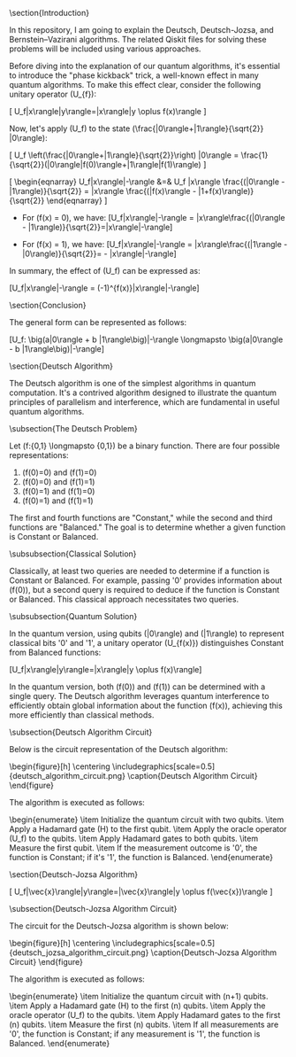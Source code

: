 \section{Introduction}

In this repository, I am going to explain the Deutsch, Deutsch-Jozsa, and Bernstein–Vazirani algorithms. The related Qiskit files for solving these problems will be included using various approaches.

Before diving into the explanation of our quantum algorithms, it's essential to introduce the "phase kickback" trick, a well-known effect in many quantum algorithms. To make this effect clear, consider the following unitary operator \(U_{f}\):

\[
U_f|x\rangle|y\rangle=|x\rangle|y \oplus f(x)\rangle
\]

Now, let's apply \(U_f\) to the state \(\frac{|0\rangle+|1\rangle}{\sqrt{2}} |0\rangle\):

\[
U_f \left(\frac{|0\rangle+|1\rangle}{\sqrt{2}}\right) |0\rangle = \frac{1}{\sqrt{2}}(|0\rangle|f(0)\rangle+|1\rangle|f(1)\rangle)
\]

\[
\begin{eqnarray}
U_f|x\rangle|-\rangle &=& U_f |x\rangle \frac{(|0\rangle - |1\rangle)}{\sqrt{2}} =  |x\rangle \frac{(|f(x)\rangle - |1+f(x)\rangle)}{\sqrt{2}}
\end{eqnarray}
\]

- For \(f(x) = 0\), we have:
  \[U_f|x\rangle|-\rangle =  |x\rangle\frac{(|0\rangle - |1\rangle)}{\sqrt{2}}=|x\rangle|-\rangle\]

- For \(f(x) = 1\), we have:
  \[U_f|x\rangle|-\rangle =  |x\rangle\frac{(|1\rangle - |0\rangle)}{\sqrt{2}}= - |x\rangle|-\rangle\]

In summary, the effect of \(U_f\) can be expressed as:

\[U_f|x\rangle|-\rangle = (-1)^{f(x)}|x\rangle|-\rangle\]

\section{Conclusion}

The general form can be represented as follows:

\[U_f: \big(a|0\rangle + b |1\rangle\big)|-\rangle  \longmapsto \big(a|0\rangle - b |1\rangle\big)|-\rangle\]

\section{Deutsch Algorithm}

The Deutsch algorithm is one of the simplest algorithms in quantum computation. It's a contrived algorithm designed to illustrate the quantum principles of parallelism and interference, which are fundamental in useful quantum algorithms.

\subsection{The Deutsch Problem}

Let \(f:\{0,1\} \longmapsto \{0,1\}\) be a binary function. There are four possible representations:

1. \(f(0)=0\) and \(f(1)=0\)
2. \(f(0)=0\) and \(f(1)=1\)
3. \(f(0)=1\) and \(f(1)=0\)
4. \(f(0)=1\) and \(f(1)=1\)

The first and fourth functions are "Constant," while the second and third functions are "Balanced." The goal is to determine whether a given function is Constant or Balanced.

\subsubsection{Classical Solution}

Classically, at least two queries are needed to determine if a function is Constant or Balanced. For example, passing '0' provides information about \(f(0)\), but a second query is required to deduce if the function is Constant or Balanced. This classical approach necessitates two queries.

\subsubsection{Quantum Solution}

In the quantum version, using qubits \(|0\rangle\) and \(|1\rangle\) to represent classical bits '0' and '1', a unitary operator \(U_{f(x)}\) distinguishes Constant from Balanced functions:

\[U_f|x\rangle|y\rangle=|x\rangle|y \oplus f(x)\rangle\]

In the quantum version, both \(f(0)\) and \(f(1)\) can be determined with a single query. The Deutsch algorithm leverages quantum interference to efficiently obtain global information about the function \(f(x)\), achieving this more efficiently than classical methods.

\subsection{Deutsch Algorithm Circuit}

Below is the circuit representation of the Deutsch algorithm:

\begin{figure}[h]
\centering
\includegraphics[scale=0.5]{deutsch_algorithm_circuit.png}
\caption{Deutsch Algorithm Circuit}
\end{figure}

The algorithm is executed as follows:

\begin{enumerate}
  \item Initialize the quantum circuit with two qubits.
  \item Apply a Hadamard gate (H) to the first qubit.
  \item Apply the oracle operator \(U_f\) to the qubits.
  \item Apply Hadamard gates to both qubits.
  \item Measure the first qubit.
  \item If the measurement outcome is '0', the function is Constant; if it's '1', the function is Balanced.
\end{enumerate}

\section{Deutsch-Jozsa Algorithm}

\[
U_f|\vec{x}\rangle|y\rangle=|\vec{x}\rangle|y \oplus f(\vec{x})\rangle
\]

\subsection{Deutsch-Jozsa Algorithm Circuit}

The circuit for the Deutsch-Jozsa algorithm is shown below:

\begin{figure}[h]
\centering
\includegraphics[scale=0.5]{deutsch_jozsa_algorithm_circuit.png}
\caption{Deutsch-Jozsa Algorithm Circuit}
\end{figure}

The algorithm is executed as follows:

\begin{enumerate}
  \item Initialize the quantum circuit with \(n+1\) qubits.
  \item Apply a Hadamard gate (H) to the first \(n\) qubits.
  \item Apply the oracle operator \(U_f\) to the qubits.
  \item Apply Hadamard gates to the first \(n\) qubits.
  \item Measure the first \(n\) qubits.
  \item If all measurements are '0', the function is Constant; if any measurement is '1', the function is Balanced.
\end{enumerate}
